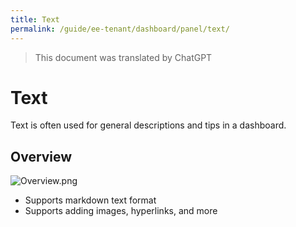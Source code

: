 ```yaml
---
title: Text
permalink: /guide/ee-tenant/dashboard/panel/text/
---
```


> This document was translated by ChatGPT

# Text

Text is often used for general descriptions and tips in a dashboard.

## Overview

![Overview.png](https://yunshan-guangzhou.oss-cn-beijing.aliyuncs.com/pub/pic/2024051466431ce726d72.png)

- Supports markdown text format  
- Supports adding images, hyperlinks, and more  